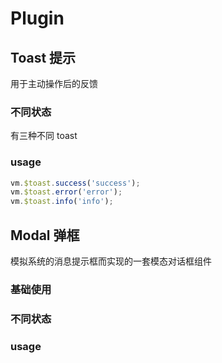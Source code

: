 # Plugin

## Toast 提示

用于主动操作后的反馈

### 不同状态
   有三种不同 toast
   
<template>
	<n-button  @click="success">success</n-button>
	<n-button @click="error">error</n-button>
	<n-button @click="info">info</n-button>
</template>

<script>
export default {
	methods:{
		success(event) {
			const vm = this;
			vm.$toast.success('success')
        },
		error(event) {
			const vm = this;
			vm.$toast.error('error')
        },
		info(event) {
			const vm = this;
			vm.$toast.info('info')
        },
	}
}
</script>

### usage

```js
vm.$toast.success('success');
vm.$toast.error('error');
vm.$toast.info('info');
```

## Modal 弹框

模拟系统的消息提示框而实现的一套模态对话框组件

### 基础使用

### 不同状态

### usage
